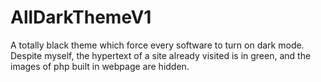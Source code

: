 # AllDarkThemeV1
A totally black theme which force every software to turn on dark mode. Despite myself, the hypertext of a site already visited is in green, and the images of php built in webpage are hidden.
